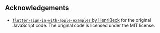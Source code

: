 ## Acknowledgements

- [`flutter-sign-in-with-apple-examples` by HenriBeck](https://preview.glitch.com/project/flutter-sign-in-with-apple-example) for the original JavaScript code.
  The original code is licensed under the MIT license.